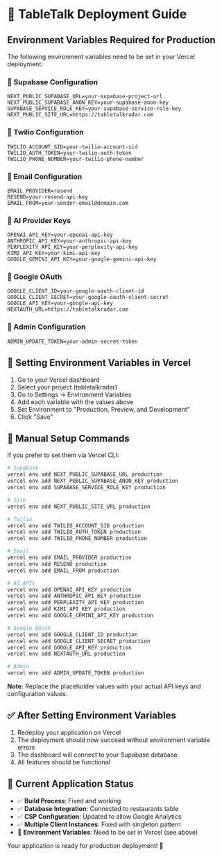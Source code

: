 # 🚀 TableTalk Deployment Guide

## Environment Variables Required for Production

The following environment variables need to be set in your Vercel deployment:

### 🔗 Supabase Configuration
```
NEXT_PUBLIC_SUPABASE_URL=your-supabase-project-url
NEXT_PUBLIC_SUPABASE_ANON_KEY=your-supabase-anon-key
SUPABASE_SERVICE_ROLE_KEY=your-supabase-service-role-key
NEXT_PUBLIC_SITE_URL=https://tabletalkradar.com
```

### 📱 Twilio Configuration
```
TWILIO_ACCOUNT_SID=your-twilio-account-sid
TWILIO_AUTH_TOKEN=your-twilio-auth-token
TWILIO_PHONE_NUMBER=your-twilio-phone-number
```

### 📧 Email Configuration  
```
EMAIL_PROVIDER=resend
RESEND=your-resend-api-key
EMAIL_FROM=your-sender-email@domain.com
```

### 🤖 AI Provider Keys
```
OPENAI_API_KEY=your-openai-api-key
ANTHROPIC_API_KEY=your-anthropic-api-key
PERPLEXITY_API_KEY=your-perplexity-api-key
KIMI_API_KEY=your-kimi-api-key
GOOGLE_GEMINI_API_KEY=your-google-gemini-api-key
```

### 🔐 Google OAuth
```
GOOGLE_CLIENT_ID=your-google-oauth-client-id
GOOGLE_CLIENT_SECRET=your-google-oauth-client-secret
GOOGLE_API_KEY=your-google-api-key
NEXTAUTH_URL=https://tabletalkradar.com
```

### 🔑 Admin Configuration
```
ADMIN_UPDATE_TOKEN=your-admin-secret-token
```

## 📝 Setting Environment Variables in Vercel

1. Go to your Vercel dashboard
2. Select your project (tabletalkradar)
3. Go to Settings → Environment Variables
4. Add each variable with the values above
5. Set Environment to "Production, Preview, and Development"
6. Click "Save"

## 🔧 Manual Setup Commands

If you prefer to set them via Vercel CLI:

```bash
# Supabase
vercel env add NEXT_PUBLIC_SUPABASE_URL production
vercel env add NEXT_PUBLIC_SUPABASE_ANON_KEY production
vercel env add SUPABASE_SERVICE_ROLE_KEY production

# Site
vercel env add NEXT_PUBLIC_SITE_URL production

# Twilio  
vercel env add TWILIO_ACCOUNT_SID production
vercel env add TWILIO_AUTH_TOKEN production
vercel env add TWILIO_PHONE_NUMBER production

# Email
vercel env add EMAIL_PROVIDER production
vercel env add RESEND production
vercel env add EMAIL_FROM production

# AI APIs
vercel env add OPENAI_API_KEY production
vercel env add ANTHROPIC_API_KEY production
vercel env add PERPLEXITY_API_KEY production
vercel env add KIMI_API_KEY production
vercel env add GOOGLE_GEMINI_API_KEY production

# Google OAuth
vercel env add GOOGLE_CLIENT_ID production
vercel env add GOOGLE_CLIENT_SECRET production
vercel env add GOOGLE_API_KEY production
vercel env add NEXTAUTH_URL production

# Admin
vercel env add ADMIN_UPDATE_TOKEN production
```

**Note:** Replace the placeholder values with your actual API keys and configuration values.

## ✅ After Setting Environment Variables

1. Redeploy your application on Vercel
2. The deployment should now succeed without environment variable errors
3. The dashboard will connect to your Supabase database
4. All features should be functional

## 🎯 Current Application Status

- ✅ **Build Process**: Fixed and working
- ✅ **Database Integration**: Connected to restaurants table  
- ✅ **CSP Configuration**: Updated to allow Google Analytics
- ✅ **Multiple Client Instances**: Fixed with singleton pattern
- 🔄 **Environment Variables**: Need to be set in Vercel (see above)

Your application is ready for production deployment! 🚀